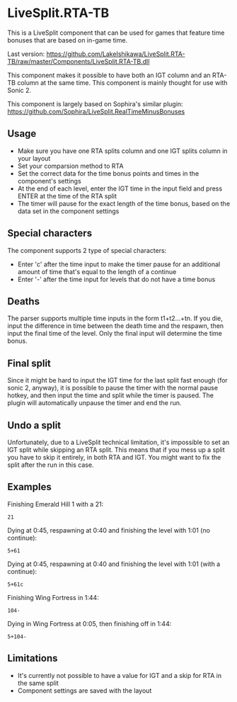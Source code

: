 # LiveSplit.RTA-TB
This is a LiveSplit component that can be used for games that feature time bonuses that are based on in-game time.

Last version: https://github.com/LakeIshikawa/LiveSplit.RTA-TB/raw/master/Components/LiveSplit.RTA-TB.dll

This component makes it possible to have both an IGT column and an RTA-TB column at the same time.
This component is mainly thought for use with Sonic 2.

This component is largely based on Sophira's similar plugin:
https://github.com/Sophira/LiveSplit.RealTimeMinusBonuses


## Usage
- Make sure you have one RTA splits column and one IGT splits column in your layout
- Set your comparsion method to RTA
- Set the correct data for the time bonus points and times in the component's settings
- At the end of each level, enter the IGT time in the input field and press ENTER at the time of the RTA split
- The timer will pause for the exact length of the time bonus, based on the data set in the component settings

## Special characters
The component supports 2 type of special characters:
- Enter 'c' after the time input to make the timer pause for an additional amount of time that's equal to the length of a continue
- Enter '-' after the time input for levels that do not have a time bonus

## Deaths
The parser supports multiple time inputs in the form t1+t2...+tn.
If you die, input the difference in time between the death time and the respawn, then input the final time of the level.
Only the final input will determine the time bonus.

## Final split
Since it might be hard to input the IGT time for the last split fast enough (for sonic 2, anyway), it is possible to 
pause the timer with the normal pause hotkey, and then input the time and split while the timer is paused.
The plugin will automatically unpause the timer and end the run.

## Undo a split
Unfortunately, due to a LiveSplit technical limitation, it's impossible to set an IGT split while skipping an RTA split.
This means that if you mess up a split you have to skip it entirely, in both RTA and IGT. 
You might want to fix the split after the run in this case.

## Examples
Finishing Emerald Hill 1 with a 21:

```21```

Dying at 0:45, respawning at 0:40 and finishing the level with 1:01 (no continue):

```5+61```

Dying at 0:45, respawning at 0:40 and finishing the level with 1:01 (with a continue):

```5+61c```

Finishing Wing Fortress in 1:44:

```104-```

Dying in Wing Fortress at 0:05, then finishing off in 1:44:

```5+104-```


## Limitations
- It's currently not possible to have a value for IGT and a skip for RTA in the same split
- Component settings are saved with the layout
